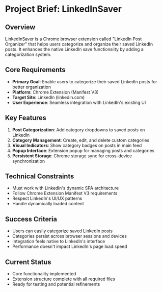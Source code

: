 # Project Brief: LinkedInSaver

## Overview
LinkedInSaver is a Chrome browser extension called "LinkedIn Post Organizer" that helps users categorize and organize their saved LinkedIn posts. It enhances the native LinkedIn save functionality by adding a categorization system.

## Core Requirements
- **Primary Goal**: Enable users to categorize their saved LinkedIn posts for better organization
- **Platform**: Chrome Extension (Manifest V3)
- **Target Site**: LinkedIn (linkedin.com)
- **User Experience**: Seamless integration with LinkedIn's existing UI

## Key Features
1. **Post Categorization**: Add category dropdowns to saved posts on LinkedIn
2. **Category Management**: Create, edit, and delete custom categories
3. **Visual Indicators**: Show category badges on posts in main feed
4. **Popup Interface**: Extension popup for managing posts and categories
5. **Persistent Storage**: Chrome storage sync for cross-device synchronization

## Technical Constraints
- Must work with LinkedIn's dynamic SPA architecture
- Follow Chrome Extension Manifest V3 requirements
- Respect LinkedIn's UI/UX patterns
- Handle dynamically loaded content

## Success Criteria
- Users can easily categorize saved LinkedIn posts
- Categories persist across browser sessions and devices
- Integration feels native to LinkedIn's interface
- Performance doesn't impact LinkedIn's page load speed

## Current Status
- Core functionality implemented
- Extension structure complete with all required files
- Ready for testing and potential refinements
